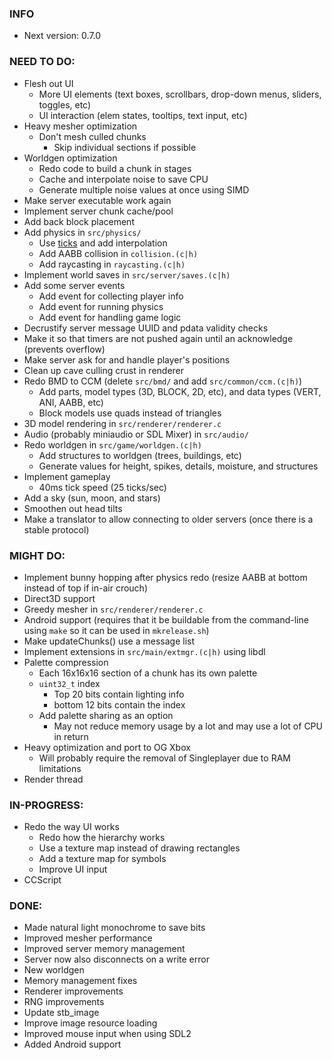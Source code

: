 ### INFO
- Next version: 0.7.0

### NEED TO DO:
- Flesh out UI
    - More UI elements (text boxes, scrollbars, drop-down menus, sliders, toggles, etc)
    - UI interaction (elem states, tooltips, text input, etc)
- Heavy mesher optimization
    - Don't mesh culled chunks
        - Skip individual sections if possible
- Worldgen optimization
    - Redo code to build a chunk in stages
    - Cache and interpolate noise to save CPU
    - Generate multiple noise values at once using SIMD
- Make server executable work again
- Implement server chunk cache/pool
- Add back block placement
- Add physics in `src/physics/`
    - Use [ticks](https://gafferongames.com/post/fix_your_timestep/) and add interpolation
    - Add AABB collision in `collision.(c|h)`
    - Add raycasting in `raycasting.(c|h)`
- Implement world saves in `src/server/saves.(c|h)`
- Add some server events
    - Add event for collecting player info
    - Add event for running physics
    - Add event for handling game logic
- Decrustify server message UUID and pdata validity checks
- Make it so that timers are not pushed again until an acknowledge (prevents overflow)
- Make server ask for and handle player's positions
- Clean up cave culling crust in renderer
- Redo BMD to CCM (delete `src/bmd/` and add `src/common/ccm.(c|h)`)
    - Add parts, model types (3D, BLOCK, 2D, etc), and data types (VERT, ANI, AABB, etc)
    - Block models use quads instead of triangles
- 3D model rendering in `src/renderer/renderer.c`
- Audio (probably miniaudio or SDL Mixer) in `src/audio/`
- Redo worldgen in `src/game/worldgen.(c|h)`
    - Add structures to worldgen (trees, buildings, etc)
    - Generate values for height, spikes, details, moisture, and structures
- Implement gameplay
    - 40ms tick speed (25 ticks/sec)
- Add a sky (sun, moon, and stars)
- Smoothen out head tilts
- Make a translator to allow connecting to older servers (once there is a stable protocol)

### MIGHT DO:
- Implement bunny hopping after physics redo (resize AABB at bottom instead of top if in-air crouch)
- Direct3D support
- Greedy mesher in `src/renderer/renderer.c`
- Android support (requires that it be buildable from the command-line using `make` so it can be used in `mkrelease.sh`)
- Make updateChunks() use a message list
- Implement extensions in `src/main/extmgr.(c|h)` using libdl
- Palette compression
    - Each 16x16x16 section of a chunk has its own palette
    - `uint32_t` index
        - Top 20 bits contain lighting info
        - bottom 12 bits contain the index
    - Add palette sharing as an option
        - May not reduce memory usage by a lot and may use a lot of CPU in return
- Heavy optimization and port to OG Xbox
    - Will probably require the removal of Singleplayer due to RAM limitations
- Render thread

### IN-PROGRESS:
- Redo the way UI works
    - Redo how the hierarchy works
    - Use a texture map instead of drawing rectangles
    - Add a texture map for symbols
    - Improve UI input
- CCScript

### DONE:
- Made natural light monochrome to save bits
- Improved mesher performance
- Improved server memory management
- Server now also disconnects on a write error
- New worldgen
- Memory management fixes
- Renderer improvements
- RNG improvements
- Update stb_image
- Improve image resource loading
- Improved mouse input when using SDL2
- Added Android support
